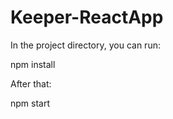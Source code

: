 # Keeper-ReactApp

In the project directory, you can run:

  npm install
  
After that:
 
  npm start
